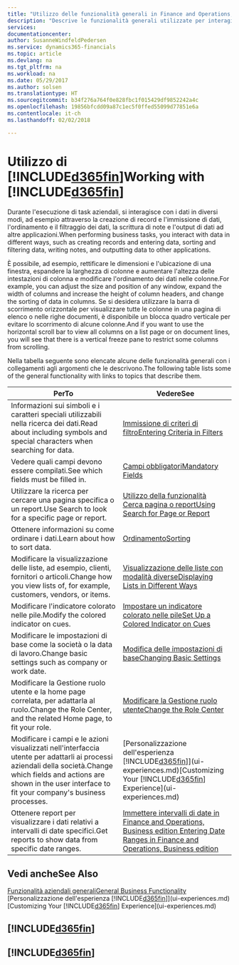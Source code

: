 ```yaml
---
title: "Utilizzo delle funzionalità generali in Finance and Operations, Business edition | Documenti Microsoft"
description: "Descrive le funzionalità generali utilizzate per interagire con i dati in Finance and Operations, Business edition, ad esempio per immettere valori, ordinare dati e modificare le visualizzazioni."
services: 
documentationcenter: 
author: SusanneWindfeldPedersen
ms.service: dynamics365-financials
ms.topic: article
ms.devlang: na
ms.tgt_pltfrm: na
ms.workload: na
ms.date: 05/29/2017
ms.author: solsen
ms.translationtype: HT
ms.sourcegitcommit: b34f276a764f0e828fbc1f015429df9852242a4c
ms.openlocfilehash: 19856bfcdd09a87c1ec5f0ffed55099d77851e6a
ms.contentlocale: it-ch
ms.lasthandoff: 02/02/2018

---
```

# <a name="working-with-included365finincludesd365finmdmd"></a><span data-ttu-id="6564b-103">Utilizzo di [!INCLUDE[d365fin](includes/d365fin_md.md)]</span><span class="sxs-lookup"><span data-stu-id="6564b-103">Working with [!INCLUDE[d365fin](includes/d365fin_md.md)]</span></span>
<span data-ttu-id="6564b-104">Durante l'esecuzione di task aziendali, si interagisce con i dati in diversi modi, ad esempio attraverso la creazione di record e l'immissione di dati, l'ordinamento e il filtraggio dei dati, la scrittura di note e l'output di dati ad altre applicazioni.</span><span class="sxs-lookup"><span data-stu-id="6564b-104">When performing business tasks, you interact with data in different ways, such as creating records and entering data, sorting and filtering data, writing notes, and outputting data to other applications.</span></span>

<span data-ttu-id="6564b-105">È possibile, ad esempio, rettificare le dimensioni e l'ubicazione di una finestra, espandere la larghezza di colonne e aumentare l'altezza delle intestazioni di colonna e modificare l'ordinamento dei dati nelle colonne.</span><span class="sxs-lookup"><span data-stu-id="6564b-105">For example, you can adjust the size and position of any window, expand the width of columns and increase the height of column headers, and change the sorting of data in columns.</span></span> <span data-ttu-id="6564b-106">Se si desidera utilizzare la barra di scorrimento orizzontale per visualizzare tutte le colonne in una pagina di elenco o nelle righe documenti, è disponibile un blocca quadro verticale per evitare lo scorrimento di alcune colonne.</span><span class="sxs-lookup"><span data-stu-id="6564b-106">And if you want to use the horizontal scroll bar to view all columns on a list page or on document lines, you will see that there is a vertical freeze pane to restrict some columns from scrolling.</span></span>

<span data-ttu-id="6564b-107">Nella tabella seguente sono elencate alcune delle funzionalità generali con i collegamenti agli argomenti che le descrivono.</span><span class="sxs-lookup"><span data-stu-id="6564b-107">The following table lists some of the general functionality with links to topics that describe them.</span></span>

| <span data-ttu-id="6564b-108">Per</span><span class="sxs-lookup"><span data-stu-id="6564b-108">To</span></span> | <span data-ttu-id="6564b-109">Vedere</span><span class="sxs-lookup"><span data-stu-id="6564b-109">See</span></span> |
| --- | --- |
| <span data-ttu-id="6564b-110">Informazioni sui simboli e i caratteri speciali utilizzabili nella ricerca dei dati.</span><span class="sxs-lookup"><span data-stu-id="6564b-110">Read about including symbols and special characters when searching for data.</span></span> |[<span data-ttu-id="6564b-111">Immissione di criteri di filtro</span><span class="sxs-lookup"><span data-stu-id="6564b-111">Entering Criteria in Filters</span></span>](ui-enter-criteria-filters.md) |
| <span data-ttu-id="6564b-112">Vedere quali campi devono essere compilati.</span><span class="sxs-lookup"><span data-stu-id="6564b-112">See which fields must be filled in.</span></span> |[<span data-ttu-id="6564b-113">Campi obbligatori</span><span class="sxs-lookup"><span data-stu-id="6564b-113">Mandatory Fields</span></span>](ui-mandatory-fields.md) |
| <span data-ttu-id="6564b-114">Utilizzare la ricerca per cercare una pagina specifica o un report.</span><span class="sxs-lookup"><span data-stu-id="6564b-114">Use Search to look for a specific page or report.</span></span> |[<span data-ttu-id="6564b-115">Utilizzo della funzionalità Cerca pagina o report</span><span class="sxs-lookup"><span data-stu-id="6564b-115">Using Search for Page or Report</span></span>](ui-search.md) |
| <span data-ttu-id="6564b-116">Ottenere informazioni su come ordinare i dati.</span><span class="sxs-lookup"><span data-stu-id="6564b-116">Learn about how to sort data.</span></span> |[<span data-ttu-id="6564b-117">Ordinamento</span><span class="sxs-lookup"><span data-stu-id="6564b-117">Sorting</span></span>](ui-sorting.md) |
| <span data-ttu-id="6564b-118">Modificare la visualizzazione delle liste, ad esempio, clienti, fornitori o articoli.</span><span class="sxs-lookup"><span data-stu-id="6564b-118">Change how you view lists of, for example, customers, vendors, or items.</span></span> |[<span data-ttu-id="6564b-119">Visualizzazione delle liste con modalità diverse</span><span class="sxs-lookup"><span data-stu-id="6564b-119">Displaying Lists in Different Ways</span></span>](across-display-lists-different-views.md) |
| <span data-ttu-id="6564b-120">Modificare l'indicatore colorato nelle pile.</span><span class="sxs-lookup"><span data-stu-id="6564b-120">Modify the colored indicator on cues.</span></span> |[<span data-ttu-id="6564b-121">Impostare un indicatore colorato nelle pile</span><span class="sxs-lookup"><span data-stu-id="6564b-121">Set Up a Colored Indicator on Cues</span></span>](ui-how-setup-colored-indicator-cues.md) |
| <span data-ttu-id="6564b-122">Modificare le impostazioni di base come la società o la data di lavoro.</span><span class="sxs-lookup"><span data-stu-id="6564b-122">Change basic settings such as company or work date.</span></span> |[<span data-ttu-id="6564b-123">Modifica delle impostazioni di base</span><span class="sxs-lookup"><span data-stu-id="6564b-123">Changing Basic Settings</span></span>](ui-change-basic-settings.md) |
| <span data-ttu-id="6564b-124">Modificare la Gestione ruolo utente e la home page correlata, per adattarla al ruolo.</span><span class="sxs-lookup"><span data-stu-id="6564b-124">Change the Role Center, and the related Home page, to fit your role.</span></span> |[<span data-ttu-id="6564b-125">Modificare la Gestione ruolo utente</span><span class="sxs-lookup"><span data-stu-id="6564b-125">Change the Role Center</span></span>](change-role.md) |
| <span data-ttu-id="6564b-126">Modificare i campi e le azioni visualizzati nell'interfaccia utente per adattarli ai processi aziendali della società.</span><span class="sxs-lookup"><span data-stu-id="6564b-126">Change which fields and actions are shown in the user interface to fit your company's business processes.</span></span> |<span data-ttu-id="6564b-127">[Personalizzazione dell'esperienza [!INCLUDE[d365fin](includes/d365fin_md.md)]](ui-experiences.md)</span><span class="sxs-lookup"><span data-stu-id="6564b-127">[Customizing Your [!INCLUDE[d365fin](includes/d365fin_md.md)] Experience](ui-experiences.md)</span></span> |
| <span data-ttu-id="6564b-128">Ottenere report per visualizzare i dati relativi a intervalli di date specifici.</span><span class="sxs-lookup"><span data-stu-id="6564b-128">Get reports to show data from specific date ranges.</span></span> |[<span data-ttu-id="6564b-129">Immettere intervalli di date in Finance and Operations, Business edition </span><span class="sxs-lookup"><span data-stu-id="6564b-129">Entering Date Ranges in Finance and Operations, Business edition </span></span>](ui-enter-date-ranges.md) |

## <a name="see-also"></a><span data-ttu-id="6564b-130">Vedi anche</span><span class="sxs-lookup"><span data-stu-id="6564b-130">See Also</span></span>
[<span data-ttu-id="6564b-131">Funzionalità aziendali generali</span><span class="sxs-lookup"><span data-stu-id="6564b-131">General Business Functionality</span></span>](ui-across-business-areas.md)  
<span data-ttu-id="6564b-132">[Personalizzazione dell'esperienza [!INCLUDE[d365fin](includes/d365fin_md.md)]](ui-experiences.md)</span><span class="sxs-lookup"><span data-stu-id="6564b-132">[Customizing Your [!INCLUDE[d365fin](includes/d365fin_md.md)] Experience](ui-experiences.md)</span></span>  

## [!INCLUDE[d365fin](includes/free_trial_md.md)]  
## [!INCLUDE[d365fin](includes/training_link_md.md)]

